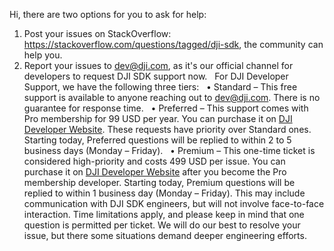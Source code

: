 Hi, there are two options for you to ask for help:
 
1. Post your issues on StackOverflow: https://stackoverflow.com/questions/tagged/dji-sdk, the community can help you.
2. Report your issues to dev@dji.com, as it's our official channel for developers to request DJI SDK support now.
 
For DJI Developer Support, we have the following three tiers:
 
• Standard – This free support is available to anyone reaching out to dev@dji.com. There is no guarantee for response time.
 
• Preferred – This support comes with Pro membership for 99 USD per year. You can purchase it on [DJI Developer Website](https://developer.dji.com/user/membership/). These requests have priority over Standard ones. Starting today, Preferred questions will be replied to within 2 to 5 business days (Monday – Friday).
 
• Premium – This one-time ticket is considered high-priority and costs 499 USD per issue. You can purchase it on [DJI Developer Website](https://developer.dji.com/user/support/) after you become the Pro membership developer. Starting today, Premium questions will be replied to within 1 business day (Monday – Friday). This may include communication with DJI SDK engineers, but will not involve face-to-face interaction. Time limitations apply, and please keep in mind that one question is permitted per ticket. We will do our best to resolve your issue, but there some situations demand deeper engineering efforts.
